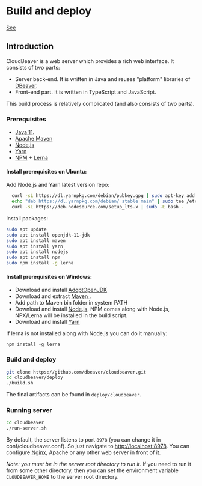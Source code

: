 # Build and deploy

[See](https://cloudbeaver.io/docs/Build-and-deploy/)

## Introduction

CloudBeaver is a web server which provides a rich web interface.
It consists of two parts:

- Server back-end. It is written in Java and reuses "platform" libraries of [DBeaver](https://github/.com/dbeaver/dbeaver).
- Front-end part. It is written in TypeScript and JavaScript.

This build process is relatively complicated (and also consists of two parts).



### Prerequisites

- [Java 11](https://adoptopenjdk.net/?variant=openjdk11&jvmVariant=hotspot).
- [Apache Maven](https://maven.apache.org/download.cgi)
- [Node.js](https://nodejs.org/en/)
- [Yarn](https://classic.yarnpkg.com/en/docs/install#windows-stable)
- [NPM](https://www.npmjs.com/get-npm) + [Lerna](https://www.npmjs.com/package/lerna)



#### Install prerequisites on Ubuntu:

Add Node.js and Yarn latest version repo:

```bash
  curl -sL https://dl.yarnpkg.com/debian/pubkey.gpg | sudo apt-key add -
  echo "deb https://dl.yarnpkg.com/debian/ stable main" | sudo tee /etc/apt/sources.list.d/yarn.list
  curl -sL https://deb.nodesource.com/setup_lts.x | sudo -E bash -
```

Install packages:

```bash
sudo apt update
sudo apt install openjdk-11-jdk
sudo apt install maven
sudo apt install yarn
sudo apt install nodejs
sudo apt install npm
sudo npm install -g lerna
```



#### Install prerequisites on Windows:

- Download and install [AdoptOpenJDK](https://adoptopenjdk.net/?variant=openjdk11&jvmVariant=hotspot)
- Download and extract [Maven ](https://maven.apache.org/download.cgi).
- Add path to Maven bin folder in system PATH
- Download and install [Node.js](https://nodejs.org/en/). NPM comes along with Node.js, NPX/Lerna will be installed in the build script.
- Download and install [Yarn](https://classic.yarnpkg.com/en/docs/install#windows-stable)

If lerna is not installed along with Node.js you can do it manually:

```
npm install -g lerna
```



### Build and deploy

```bash
git clone https://github.com/dbeaver/cloudbeaver.git
cd cloudbeaver/deploy
./build.sh
```

The final artifacts can be found in `deploy/cloudbeaver`.



### Running server

```bash
cd cloudbeaver
./run-server.sh
```

By default, the server listens to port `8978` (you can change it in conf/cloudbeaver.conf). So just navigate to [http://localhost:8978](http://localhost:8978/). You can configure [Nginx](https://cloudbeaver.io/docs/CloudBeaver-and-Nginx), Apache or any other web server in front of it.

*Note: you must be in the server root directory to run it.*
If you need to run it from some other directory, then you can set the environment variable `CLOUDBEAVER_HOME` to the server root directory.

